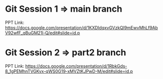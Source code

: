 # Git Session 1 => main branch

PPT Link: https://docs.google.com/presentation/d/1KXDIdqxvGVzkQI9mEwvMhLf9AbV92wfF_qBuGM21l-Q/edit#slide=id.p

# Git Session 2 => part2 branch

PPT Link: https://docs.google.com/presentation/d/1RbkGds-8_1gPEMhnTVGKvx-qWS0G19-xMVZtKJPwD-M/edit#slide=id.p
